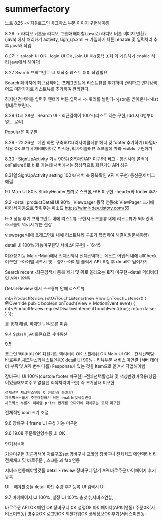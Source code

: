 # summerfactory
 

노트 
8.25 -> 자동로그인 체크박스 부분 이미지 구현해야함

8.26 ->	라디오 버튼들 라디오 그룹화 해야함(java로) 라디오 버튼 이미지 변환도 (java) 에서 처리하기
	activity_sign_up.xml -> 가입하기 버튼! enable 및 입력처리 추후 java와 작업

8.27 -> splash UI OK , login UI Ok , join UI Ok(중복 조회 와 가입하기 enable 처리 java에서 해야함)

8.27 Search 프래그먼트 UI 제작중 리스트 더미 작업필요


Search 페이지에 최근검색어는 프래그먼트에 리스트뷰를 추가하여 관리하고 인기검색어도 마찬가지로 리스트뷰를 추가하여 관리한다.

하지만 검색어를 입력후 엔터키 버튼 입력시 -> 쿼리를 날린다->json을 받아온다->list형태로 뿌린다.

8.29 14시 28분 :  Search UI - 최근검색어 100%(리스트 역순 구현,add 시 0번부터 넣는 로직)

Popular은 미구현

8.29 - 22:26분 : 메인 화면 구축60%(리사이클러뷰 헤더 및 footer 추가하기) 바텀바 적용 OK
코디네이터레이아웃 미적용, 리사이클러뷰 스크롤에 따라 visible 구현하기

8.30 - SignUpActivity 기능 90%(중복확인API 미구현)
버그 - 통신시에 콜백이 onFailure()로 바로 가는데 서버에서는 정상적으로 회원가입 API 성공

8.31일 SignUpActivity setting 100%(서버 측  중복확인 API 미구현)
통신문제 버그 해결
 

9.1 Main UI 80% StickyHeader,맨위로 스크롤,FAB 미구현
-header와 footer 추가

9.2 -detail productDetail UI 90% , Viewpager 동적 연동ok
ViewPager 크기에 따라서 자동으로 맞춰주는 메소드
https://wimir-dev.tistory.com/56 

9-3 상품 후기 프래그먼트 내에 리스트뷰 구현시 스크롤뷰 내에 리스트뷰가 되어있어 스크롤이 먹히지 않는 현상

viewpager내에 프래그먼트 내에 리스트뷰라 구조가 복잡하여 해결X(질문해야함)

detail UI 100%(기능미구현및 서비스미구현) - 16:45

미완성 기능
Main
-Main에서 전체선택시 전체선택하는 메소드 어댑터 내에 allCheck 미구현*
-아이템 체크시 갯수 증가
-아이템 클릭시 API 요청 후 detail로 넘어가기 

Search
 recent 
  -최근검색시 중복 제거 및 위로 올라오는 로직 미구현
  -detail 액티비티 및 API 미연동


Detail-Review 에서 스크롤뷰 안에 리스트뷰

 mLvProductReview.setOnTouchListener(new View.OnTouchListener() {
            @Override
            public boolean onTouch(View v, MotionEvent event) {
                mLvProductReview.requestDisallowInterceptTouchEvent(true);
                return false;
            }
        });


를 통해 해결, 하지만 UI적으론 미흡


9.4 
Splash jwt 토큰으로 서버통신

9.5



로그인 액티비티 OK
회원가입 액티비티 OK 
스플래쉬 OK
Main UI OK - 전체선택및 바로주문,체크박스와텍스트연동X
detail UI 90% - 리뷰부분 서비스 미연결 (서버 데이터 부족 및 API 변수 다름)
Response에 있는 것을 Item으로 옮겨서 작업해야함

장바구니 UI 100%(custom footer 미구현)
 -전체선택활성화 및 색상변경미적용(상품이있을때보여주고 없을땐 회색처리미구현)
	즉 초기상태 미구현

	전체선택 체크박스연동 X (메인과 동일함)
	체크박스누를시 주문요청하기 버튼 enable및색상변경
	체크박스 누를시 아이템 price 합계를 오다가에 더해주는 로직 미구현


전체적인 icon 크기 조절 

9.6 장바구니 frame UI 구성 기능 미구현

9.6 19:08 주문확인영수증 UI OK


인기검색어

기술미구현
최근검색어 자료구조set
장바구니 프레임
장바구니 전체체크
메인액티비티 전체체크 및 바로주문 , 스크롤 과 fab 연동



서비스 연동해야할것들
detail - review 
장바구니 담기 API
바로주문
마이페이지
후기등록

UI - 해야할것들
detail 하단 수량
후기등록 UI
검색시 UI


9.7 마이페이지 UI 100% ,설정 UI 100%
총갯수,서비스연결,

바로주문 API OK 
메인 OK
장바구니 OK
설정OK
마이페이지(API미연동)
주문OK(서비스미연동)
영수증OK
로그인OK
회원가입OK
상세정보OK
후기(서비스미연동)
